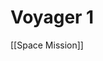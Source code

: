 # Voyager 1

[[Space Mission]]

[//begin]: # "Autogenerated link references for markdown compatibility"
[space-mission]: space-mission "Space Mission"
[//end]: # "Autogenerated link references"